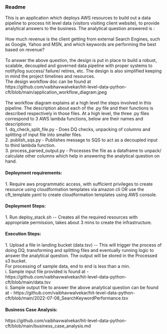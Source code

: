 <h3>Readme</h3>
This is an application which deploys AWS resources to build out a data pipeline to process hit level data (visitors visiting client website), to provide analytical answers to the business. The analytical question answered is :<br/>
<br/>
How much revenue is the client getting from external Search Engines, such as Google, Yahoo and MSN, and which keywords are performing the best based on revenue?<br/>
<br/>
To answer the above question, the design is put in place to build a robust, scalable, decoupled and governed data pipeline with proper systems to notify/log success/ failure/ retires, etc. The design is also simplified keeping in mind the project timelines and resources.<br/>
The design workflow doc can be found at https://github.com/vaibhavwalvekar/hit-level-data-python-cft/blob/main/application_workflow_diagram.jpeg<br/>
<br/>
The workflow diagram explains at a high level the steps involved in this pipeline. The description about each of the .py file and their functions is described respectively in those files. At a high level, the three .py files correspond to 3 AWS lambda functions, below are their names and descriptions:<br/>
1. dq_check_split_file.py - Does DQ checks, unpacking of columns and splitting of input file into smaller files.<br/>
2. publish_sqs.py - Publishes message to SQS to act as a decoupled input to third lambda function.<br/>
3. process_parsed_output.py - Processes the file as a dataframe to unpack/ calculate other columns which help in answering the analytical question on hand.<br/>

<h4>Deployment requirements:</h4>
1. Require aws programmatic access, with sufficient privileges to create resource using cloudformation templates via amazon cli OR use the cft_template.yaml to create cloudformation templates using AWS console.

<h4>Deployment Steps:</h4>
1. Run deploy_stack.sh -- Creates all the required resources with appropriate permission, takes about 3 mins to create the infrastructure.

<h4>Execution Steps:</h4>
1. Upload a file in landing bucket (data.tsv) -- This will trigger the process of doing DQ, transforming and splitting files and eventually running logic to answer the analytical question. The output will be stored in the Processed s3 bucket. <br/>For processing of sample data, end to end is less than a min.<br/>
    i. Sample input file provided is found at - https://github.com/vaibhavwalvekar/hit-level-data-python-cft/blob/main/data.tsv<br/>
    ii. Sample output file to answer the above analytical question can be found at - https://github.com/vaibhavwalvekar/hit-level-data-python-cft/blob/main/2022-07-08_SearchKeywordPerformance.tsv<br/>

<h4>Business Case Analysis:</h4>
https://github.com/vaibhavwalvekar/hit-level-data-python-cft/blob/main/business_case_analysis.md
